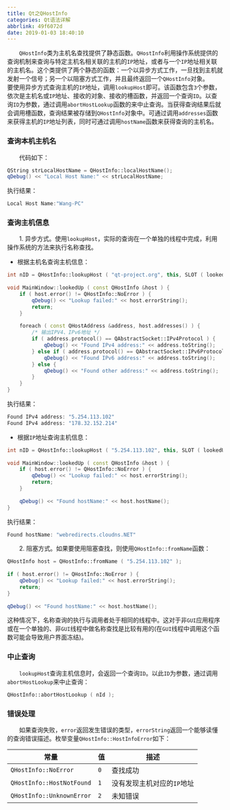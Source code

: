 ```yaml
---
title: Qt之QHostInfo
categories: Qt语法详解
abbrlink: 49f6072d
date: 2019-01-03 18:40:10
---
```

&emsp;&emsp;`QHostInfo`类为主机名查找提供了静态函数。`QHostInfo`利用操作系统提供的查询机制来查询与特定主机名相关联的主机的`IP`地址，或者与一个`IP`地址相关联的主机名。这个类提供了两个静态的函数：一个以异步方式工作，一旦找到主机就发射一个信号；另一个以阻塞方式工作，并且最终返回一个`QHostInfo`对象。
&emsp;&emsp;要使用异步方式查询主机的`IP`地址，调用`lookupHost`即可。该函数包含`3`个参数，依次是主机名或`IP`地址、接收的对象、接收的槽函数，并返回一个查询`ID`。以查询`ID`为参数，通过调用`abortHostLookup`函数的来中止查询。当获得查询结果后就会调用槽函数，查询结果被存储到`QHostInfo`对象中。可通过调用`addresses`函数来获得主机的`IP`地址列表，同时可通过调用`hostName`函数来获得查询的主机名。

### 查询本机主机名

&emsp;&emsp;代码如下：

``` cpp
QString strLocalHostName = QHostInfo::localHostName();
qDebug() << "Local Host Name:" << strLocalHostName;
```

执行结果：

``` cpp
Local Host Name:"Wang-PC"
```

### 查询主机信息

&emsp;&emsp;1. 异步方式。使用`lookupHost`，实际的查询在一个单独的线程中完成，利用操作系统的方法来执行名称查找。

- 根据主机名查询主机信息：

``` cpp
int nID = QHostInfo::lookupHost ( "qt-project.org", this, SLOT ( lookedUp ( QHostInfo ) ) );
​
void MainWindow::lookedUp ( const QHostInfo &host ) {
    if ( host.error() != QHostInfo::NoError ) {
        qDebug() << "Lookup failed:" << host.errorString();
        return;
    }
​
    foreach ( const QHostAddress &address, host.addresses() ) {
        /* 输出IPV4、IPv6地址 */
        if ( address.protocol() == QAbstractSocket::IPv4Protocol ) {
            qDebug() << "Found IPv4 address:" << address.toString();
        } else if ( address.protocol() == QAbstractSocket::IPv6Protocol ) {
            qDebug() << "Found IPv6 address:" << address.toString();
        } else {
            qDebug() << "Found other address:" << address.toString();
        }
    }
}
```

执行结果：

``` cpp
Found IPv4 address: "5.254.113.102"
Found IPv4 address: "178.32.152.214"
```

- 根据`IP`地址查询主机信息：

``` cpp
int nID = QHostInfo::lookupHost ( "5.254.113.102", this, SLOT ( lookedUp ( QHostInfo ) ) );
​
void MainWindow::lookedUp ( const QHostInfo &host ) {
    if ( host.error() != QHostInfo::NoError ) {
        qDebug() << "Lookup failed:" << host.errorString();
        return;
    }
​
    qDebug() << "Found hostName:" << host.hostName();
}
```

执行结果：

``` cpp
Found hostName: "webredirects.cloudns.NET"
```

&emsp;&emsp;2. 阻塞方式。如果要使用阻塞查找，则使用`QHostInfo::fromName`函数：

``` cpp
QHostInfo host = QHostInfo::fromName ( "5.254.113.102" );
​
if ( host.error() != QHostInfo::NoError ) {
    qDebug() << "Lookup failed:" << host.errorString();
    return;
}
​
qDebug() << "Found hostName:" << host.hostName();
```

这种情况下，名称查询的执行与调用者处于相同的线程中。这对于非`GUI`应用程序或在一个单独的、非`GUI`线程中做名称查找是比较有用的(在`GUI`线程中调用这个函数可能会导致用户界面冻结)。

### 中止查询

&emsp;&emsp;`lookupHost`查询主机信息时，会返回一个查询`ID`。以此`ID`为参数，通过调用`abortHostLookup`来中止查询：

``` cpp
QHostInfo::abortHostLookup ( nId );
```

### 错误处理

&emsp;&emsp;如果查询失败，`error`返回发生错误的类型，`errorString`返回一个能够读懂的查询错误描述。枚举变量`QHostInfo::HostInfoError`如下：

常量                      | 值   | 描述
--------------------------|-----|------
`QHostInfo::NoError`      | `0` | 查找成功
`QHostInfo::HostNotFound` | `1` | 没有发现主机对应的`IP`地址
`QHostInfo::UnknownError` | `2` | 未知错误